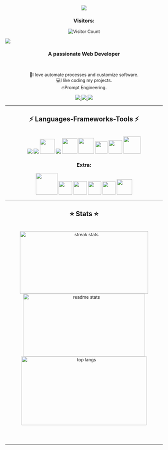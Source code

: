 <h1 align="center">
    <img src="https://readme-typing-svg.herokuapp.com/?font=Righteous&size=35&center=true&vCenter=true&width=500&height=70&duration=4000&lines=Hi+There!+👋;+I'm+Josué+EmaxS!;" />
</h1>
<div align="center">
<h3>
Visitors:
</h3>

![Visitor Count](https://profile-counter.glitch.me/bm-jsms/count.svg)

</div>

<div>
    <img src="https://media.licdn.com/dms/image/D4E16AQGR0mXd7DL-WA/profile-displaybackgroundimage-shrink_350_1400/0/1704904332309?e=1710374400&v=beta&t=_ytwTwQ3IeC01FIw_ucZ70RX7y0HNVtwzGU2W3nQfIw"/>
</div>

<h3 align="center">A passionate Web Developer</h3>

<br/>

<div align="center">
 
🎨I love automate processes and customize software.
<br>
💻I like coding my projects.
<br>
🔥Prompt Engineering.

 </div>
 
<div align="center"> 
  <a href="https://bm-jsms-portfolio.vercel.app" target="_blank">
    <img src="https://img.shields.io/badge/Portfolio-%23000000.svg?style=for-the-badge&logo=firefox&logoColor=#FF7139">
  </a>
  <a href="mailto:josueemaxsalazar@outlook.com" target="_blank">
    <img src="https://img.shields.io/badge/Microsoft_Outlook-0078D4?style=for-the-badge&logo=microsoft-outlook&logoColor=white">
  </a>
  <a href="https://www.linkedin.com/in/josu%C3%A9-emaxs-b39a80292/" target="_blank">
    <img src="https://img.shields.io/badge/LinkedIn-0077B5?style=for-the-badge&logo=linkedin&logoColor=white" target="_blank" />
  </a>
 
</div>

 <hr/>
 
<h2 align="center">⚡ Languages-Frameworks-Tools ⚡</h2>
<br/>
<div align="center">
  <img src="https://skillicons.dev/icons?i=html,css,javascript,typescript,py,php,nodejs,express,git,sass,tailwind"/>
  <img src="https://skillicons.dev/icons?i=angular,astro,react,nextjs"/>
  <img width=47 src="https://icon.icepanel.io/Technology/svg/Azure-SQL-Database.svg"/>
  <img src="https://skillicons.dev/icons?i=vscode,github,mysql,jest,vitest,md,vite,netlify,vercel"/>
  <img width=49 src="https://seeklogo.com/images/R/react-query-logo-1340EA4CE9-seeklogo.com.png"/>
  <img width=50 src="https://user-images.githubusercontent.com/958486/218346783-72be5ae3-b953-4dd7-b239-788a882fdad6.svg"/>
  <img width=39 src="https://seeklogo.com/images/G/greensock-gsap-icon-logo-13BB451E88-seeklogo.com.png"/>
  <img width=43 src="https://seeklogo.com/images/F/framer-motion-logo-DA1E33CAA1-seeklogo.com.png"/>
  <img width=55 src="https://icon.icepanel.io/Technology/svg/pytest.svg"/>

</div>
<h3 align="center">Extra:</h3>

<div align="center">
  <img width=69 src="https://www.podfeet.com/blog/wp-content/uploads/2021/09/GitHub-Copilot-logo-1040x650.png"/>
  <img width=43 src="https://upload.wikimedia.org/wikipedia/commons/thumb/e/e9/Notion-logo.svg/100px-Notion-logo.svg.png?20220918151013"/>
  <img width=43 src="https://upload.wikimedia.org/wikipedia/commons/thumb/1/10/2023_Obsidian_logo.svg/240px-2023_Obsidian_logo.svg.png"/>
  <img width=42 src="https://freelogopng.com/images/all_img/1681038242chatgpt-logo-png.png"/>
  <img width=42 src="https://magoven.io/wp-content/uploads/2023/05/Google-Bard-Logo.png"/>
  <img width=49 src="https://seeklogo.com/images/P/pnpm-logo-21DC828CD8-seeklogo.com.png"/>
</div>

<hr/>

<h2 align="center">⭐ Stats ⭐</h2>
<br>
<div align=center>
  <img width=410 height=200 src="https://github-readme-streak-stats-salesp07.vercel.app/?user=bm-jsms&count_private=true&theme=algolia&border_radius=10" alt="streak stats" alt="streak stats"/>
  <img width=390 height=200 src="https://github-readme-stats.vercel.app/api?username=bm-jsms&count_private=true&show_icons=true&theme=algolia&border_radius=10" alt="readme stats" />
  <br/>
 <img width=400 height=220 align="center" src="https://github-readme-stats.vercel.app/api/top-langs/?username=bm-jsms&hide=HTML,Hack&langs_count=10&layout=compact&theme=algolia&border_radius=10&size_weight=0.5&count_weight=0.5&exclude_repo=github-readme-stats" alt="top langs" />
</div>

<br/><br/>

<hr/>

<br/>
